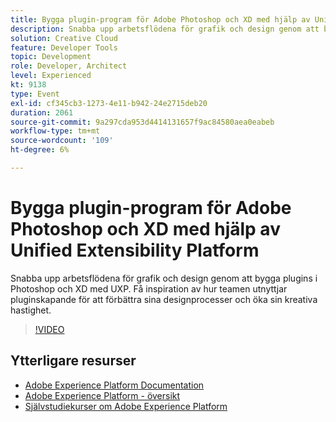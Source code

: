 ```yaml
---
title: Bygga plugin-program för Adobe Photoshop och XD med hjälp av Unified Extensibility Platform
description: Snabba upp arbetsflödena för grafik och design genom att bygga plugins i Photoshop och XD med UXP. Få inspiration av hur teamen utnyttjar pluginskapande för att förbättra sina designprocesser och öka sin kreativa hastighet.
solution: Creative Cloud
feature: Developer Tools
topic: Development
role: Developer, Architect
level: Experienced
kt: 9138
type: Event
exl-id: cf345cb3-1273-4e11-b942-24e2715deb20
duration: 2061
source-git-commit: 9a297cda953d4414131657f9ac84580aea0eabeb
workflow-type: tm+mt
source-wordcount: '109'
ht-degree: 6%

---
```


# Bygga plugin-program för Adobe Photoshop och XD med hjälp av Unified Extensibility Platform

Snabba upp arbetsflödena för grafik och design genom att bygga plugins i Photoshop och XD med UXP. Få inspiration av hur teamen utnyttjar pluginskapande för att förbättra sina designprocesser och öka sin kreativa hastighet.

>[!VIDEO](https://video.tv.adobe.com/v/337593/?quality=12&learn=on&hidetitle=true)

## Ytterligare resurser

- [Adobe Experience Platform Documentation](https://experienceleague.adobe.com/docs/experience-platform.html)
- [Adobe Experience Platform - översikt](https://experienceleague.adobe.com/docs/experience-platform/landing/home.html)
- [Självstudiekurser om Adobe Experience Platform](https://experienceleague.adobe.com/docs/platform-learn/tutorials/overview.html?lang=sv)
